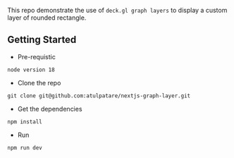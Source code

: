 This repo demonstrate the use of `deck.gl graph layers` to display a custom layer of rounded rectangle.

## Getting Started

- Pre-requistic

```
node version 18
```

- Clone the repo

```
git clone git@github.com:atulpatare/nextjs-graph-layer.git
```

- Get the dependencies

```
npm install
```

- Run

```
npm run dev
```
